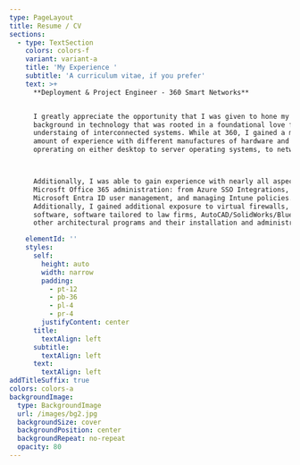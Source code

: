 ```yaml
---
type: PageLayout
title: Resume / CV
sections:
  - type: TextSection
    colors: colors-f
    variant: variant-a
    title: 'My Experience '
    subtitle: 'A curriculum vitae, if you prefer'
    text: >+
      **Deployment & Project Engineer - 360 Smart Networks** 


      I greatly appreciate the opportunity that I was given to hone my
      background in technology that was rooted in a foundational love for the
      understaing of interconnected systems. While at 360, I gained a massive
      amount of experience with different manufactures of hardware and software,
      oprerating on either desktop to server operating systems, to networking! 



      Additionally, I was able to gain experience with nearly all aspects of
      Microsft Office 365 administration: from Azure SSO Integrations, to
      Microsoft Entra ID user management, and managing Intune policies.
      Additionally, I gained additional exposure to virtual firewalls, CRM / ERP
      software, software tailored to law firms, AutoCAD/SolidWorks/BlueBeam and
      other architectural programs and their installation and administration. 

    elementId: ''
    styles:
      self:
        height: auto
        width: narrow
        padding:
          - pt-12
          - pb-36
          - pl-4
          - pr-4
        justifyContent: center
      title:
        textAlign: left
      subtitle:
        textAlign: left
      text:
        textAlign: left
addTitleSuffix: true
colors: colors-a
backgroundImage:
  type: BackgroundImage
  url: /images/bg2.jpg
  backgroundSize: cover
  backgroundPosition: center
  backgroundRepeat: no-repeat
  opacity: 80
---
```

